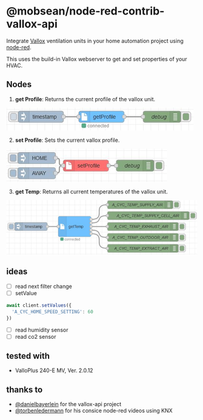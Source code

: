 # @mobsean/node-red-contrib-vallox-api

Integrate [Vallox](https://vallox.com/) ventilation units in your home automation project using [node-red](https://nodered.org).

This uses the build-in Vallox webserver to get and set properties of your HVAC. 

## Nodes

1. **get Profile**: Returns the current profile of the vallox unit.

![example: getProfile](./documentation/getProfile.jpg)

2. **set Profile**: Sets the current vallox profile.

![example: setProfile](./documentation/setProfile.jpg)

3. **get Temp**: Returns all current temperatures of the vallox unit.

![example: getTemp](./documentation/getTemp.jpg)

## ideas

- [ ] read next filter change
- [ ] setValue

```js
await client.setValues({
  'A_CYC_HOME_SPEED_SETTING': 60
})
```

- [ ] read humidity sensor
- [ ] read co2 sensor

## tested with

- ValloPlus 240-E MV, Ver. 2.0.12


## thanks to
- [@danielbayerlein](https://github.com/danielbayerlein/vallox-api) for the vallox-api project
- [@torbenledermann](https://www.youtube.com/@torbenledermann) for his consice node-red videos using KNX
